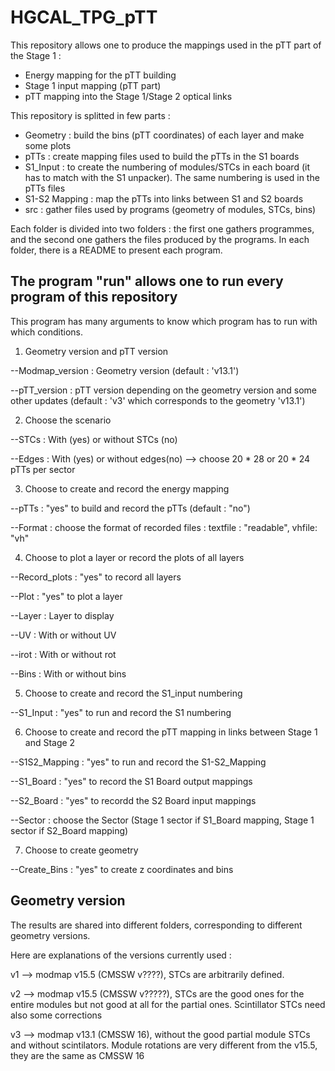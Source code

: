 # HGCAL_TPG_pTT

This repository allows one to produce the mappings used in the pTT part of the Stage 1 : 
- Energy mapping for the pTT building
- Stage 1 input mapping (pTT part)
- pTT mapping into the Stage 1/Stage 2 optical links

This repository is splitted in few parts : 
- Geometry : build the bins (pTT coordinates) of each layer and make some plots
- pTTs : create mapping files used to build the pTTs in the S1 boards
- S1_Input : to create the numbering of modules/STCs in each board (it has to match with the S1 unpacker). The same numbering is used in the pTTs files
- S1-S2 Mapping : map the pTTs into links between S1 and S2 boards
- src : gather files used by programs (geometry of modules, STCs, bins)

Each folder is divided into two folders : the first one gathers programmes, and the second one gathers the files produced by the programs. In each folder, there is a README to present each program.


The program "run" allows one to run every program of this repository
-

This program has many arguments to know which program has to run with which conditions. 

1) Geometry version and pTT version

  --Modmap_version : Geometry version (default : 'v13.1')
  
  --pTT_version : pTT version depending on the geometry version and some other updates (default : 'v3' which corresponds to the geometry 'v13.1')
  
  
2) Choose the scenario

  --STCs : With (yes) or without STCs (no)
  
  --Edges  : With (yes) or without edges(no) --> choose 20 * 28 or 20 * 24 pTTs per sector
  
  
3) Choose to create and record the energy mapping
   
  --pTTs : "yes" to build and record the pTTs (default : "no")
  
  --Format : choose the format of recorded files : textfile : "readable", vhfile: "vh"
  
  
4) Choose to plot a layer or record the plots of all layers

  --Record_plots : "yes" to record all layers
  
  --Plot : "yes" to plot a layer
  
  --Layer : Layer to display
  
  --UV : With or without UV
  
  --irot : With or without rot
  
  --Bins : With or without bins


5) Choose to create and record the S1_input numbering

  --S1_Input : "yes" to run and record the S1 numbering


6) Choose to create and record the pTT mapping in links between Stage 1 and Stage 2

  --S1S2_Mapping : "yes" to run and record the S1-S2_Mapping
  
  --S1_Board : "yes" to record the S1 Board output mappings
  
  --S2_Board : "yes" to recordd the S2 Board input mappings
  
  --Sector : choose the Sector (Stage 1 sector if S1_Board mapping, Stage 1 sector if S2_Board mapping)
  

7) Choose to create geometry

  --Create_Bins : "yes" to create z coordinates and bins



Geometry version 
-
The results are shared into different folders, corresponding to different geometry versions.

Here are explanations of the versions currently used :


v1 --> modmap v15.5 (CMSSW v????), STCs are arbitrarily defined.

v2 --> modmap v15.5 (CMSSW v?????), STCs are the good ones for the entire modules but not good at all for the partial ones. Scintillator STCs need also some corrections

v3 --> modmap v13.1 (CMSSW 16), without the good partial module STCs and without scintilators. Module rotations are very different from the v15.5, they are the same as CMSSW 16
